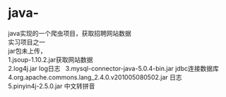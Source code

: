# java-
java实现的一个爬虫项目，获取招聘网站数据  
实习项目之一  
jar包未上传，  
1.jsoup-1.10.2.jar获取网站数据  
2.log4j.jar log日志  
3.mysql-connector-java-5.0.4-bin.jar jdbc连接数据库  
4.org.apache.commons.lang_2.4.0.v201005080502.jar 日志  
5.pinyin4j-2.5.0.jar 中文转拼音  
